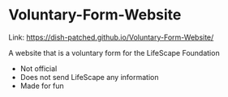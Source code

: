 # Voluntary-Form-Website

Link: https://dish-patched.github.io/Voluntary-Form-Website/

A website that is a voluntary form for the LifeScape Foundation
- Not official
- Does not send LifeScape any information
- Made for fun
